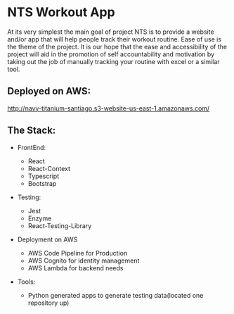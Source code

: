 # NTS Workout App

At its very simplest the main goal of project NTS is to provide a website and/or app that will help people track their workout routine. Ease of use is the theme of the project. It is our hope that the ease and accessibility of the project will aid in the promotion of self accountability and motivation by taking out the job of manually tracking your routine with excel or a similar tool.

## Deployed on AWS:

http://navy-titanium-santiago.s3-website-us-east-1.amazonaws.com/

## The Stack:

* FrontEnd:
  * React
  * React-Context
  * Typescript
  * Bootstrap

* Testing:
  * Jest
  * Enzyme
  * React-Testing-Library

* Deployment on AWS
  * AWS Code Pipeline for Production
  * AWS Cognito for identity management
  * AWS Lambda for backend needs

* Tools:
  * Python generated apps to generate testing data(located one repository up)




